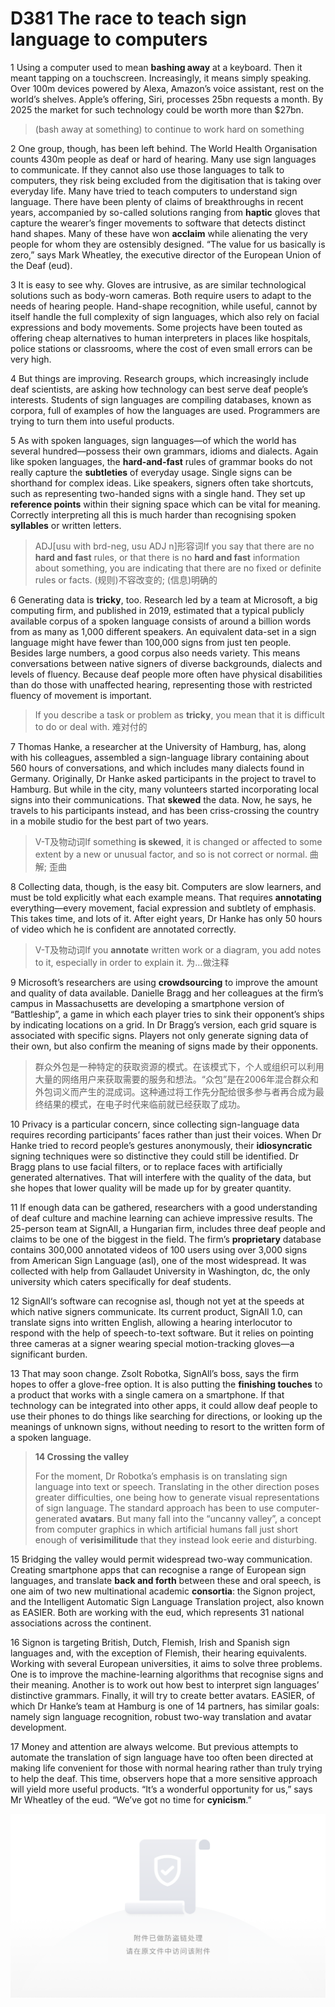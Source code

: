 # D381 The race to teach sign language to computers
1 Using a computer used to mean **bashing away** at a keyboard. Then it meant tapping on a touchscreen. Increasingly, it means simply speaking. Over 100m devices powered by Alexa, Amazon’s voice assistant, rest on the world’s shelves. Apple’s offering, Siri, processes 25bn requests a month. By 2025 the market for such technology could be worth more than $27bn.

> (bash away at something) to continue to work hard on something
>

2 One group, though, has been left behind. The World Health Organisation counts 430m people as deaf or hard of hearing. Many use sign languages to communicate. If they cannot also use those languages to talk to computers, they risk being excluded from the digitisation that is taking over everyday life.
Many have tried to teach computers to understand sign language. There have been plenty of claims of breakthroughs in recent years, accompanied by so-called solutions ranging from **haptic** gloves that capture the wearer’s finger movements to software that detects distinct hand shapes. Many of these have won **acclaim** while alienating the very people for whom they are ostensibly designed. “The value for us basically is zero,” says Mark Wheatley, the executive director of the European Union of the Deaf (eud).

3 It is easy to see why. Gloves are intrusive, as are similar technological solutions such as body-worn cameras. Both require users to adapt to the needs of hearing people. Hand-shape recognition, while useful, cannot by itself handle the full complexity of sign languages, which also rely on facial expressions and body movements. Some projects have been touted as offering cheap alternatives to human interpreters in places like hospitals, police stations or classrooms, where the cost of even small errors can be very high.

4 But things are improving. Research groups, which increasingly include deaf scientists, are asking how technology can best serve deaf people’s interests. Students of sign languages are compiling databases, known as corpora, full of examples of how the languages are used. Programmers are trying to turn them into useful products.

5 As with spoken languages, sign languages—of which the world has several hundred—possess their own grammars, idioms and dialects. Again like spoken languages, the **hard-and-fast** rules of grammar books do not really capture the **subtleties** of everyday usage. Single signs can be shorthand for complex ideas. Like speakers, signers often take shortcuts, such as representing two-handed signs with a single hand. They set up **reference points** within their signing space which can be vital for meaning. Correctly interpreting all this is much harder than recognising spoken **syllables** or written letters.

> ADJ[usu with brd-neg, usu ADJ n]形容词If you say that there are no **hard and fast** rules, or that there is no **hard and fast** information about something, you are indicating that there are no fixed or definite rules or facts. (规则)不容改变的; (信息)明确的
>

6 Generating data is **tricky**, too. Research led by a team at Microsoft, a big computing firm, and published in 2019, estimated that a typical publicly available corpus of a spoken language consists of around a billion words from as many as 1,000 different speakers. An equivalent data-set in a sign language might have fewer than 100,000 signs from just ten people. Besides large numbers, a good corpus also needs variety. This means conversations between native signers of diverse backgrounds, dialects and levels of fluency. Because deaf people more often have physical disabilities than do those with unaffected hearing, representing those with restricted fluency of movement is important.

> If you describe a task or problem as **tricky**, you mean that it is difficult to do or deal with. 难对付的
>

7 Thomas Hanke, a researcher at the University of Hamburg, has, along with his colleagues, assembled a sign-language library containing about 560 hours of conversations, and which includes many dialects found in Germany. Originally, Dr Hanke asked participants in the project to travel to Hamburg. But while in the city, many volunteers started incorporating local signs into their communications. That **skewed** the data. Now, he says, he travels to his participants instead, and has been criss-crossing the country in a mobile studio for the best part of two years.

> V-T及物动词If something **is skewed**, it is changed or affected to some extent by a new or unusual factor, and so is not correct or normal. 曲解; 歪曲
>

8 Collecting data, though, is the easy bit. Computers are slow learners, and must be told explicitly what each example means. That requires **annotating** everything—every movement, facial expression and subtlety of emphasis. This takes time, and lots of it. After eight years, Dr Hanke has only 50 hours of video which he is confident are annotated correctly.

> V-T及物动词If you **annotate** written work or a diagram, you add notes to it, especially in order to explain it. 为…做注释
>

9 Microsoft’s researchers are using **crowdsourcing** to improve the amount and quality of data available. Danielle Bragg and her colleagues at the firm’s campus in Massachusetts are developing a smartphone version of “Battleship”, a game in which each player tries to sink their opponent’s ships by indicating locations on a grid. In Dr Bragg’s version, each grid square is associated with specific signs. Players not only generate signing data of their own, but also confirm the meaning of signs made by their opponents.

> 群众外包是一种特定的获取资源的模式。在该模式下，个人或组织可以利用大量的网络用户来获取需要的服务和想法。“众包”是在2006年混合群众和外包词义而产生的混成词。这种通过将工作先分配给很多参与者再合成为最终结果的模式，在电子时代来临前就已经获取了成功。
>

10 Privacy is a particular concern, since collecting sign-language data requires recording participants’ faces rather than just their voices. When Dr Hanke tried to record people’s gestures anonymously, their **idiosyncratic** signing techniques were so distinctive they could still be identified. Dr Bragg plans to use facial filters, or to replace faces with artificially generated alternatives. That will interfere with the quality of the data, but she hopes that lower quality will be made up for by greater quantity.

11 If enough data can be gathered, researchers with a good understanding of deaf culture and machine learning can achieve impressive results. The 25-person team at SignAll, a Hungarian firm, includes three deaf people and claims to be one of the biggest in the field. The firm’s **proprietary** database contains 300,000 annotated videos of 100 users using over 3,000 signs from American Sign Language (asl), one of the most widespread. It was collected with help from Gallaudet University in Washington, dc, the only university which caters specifically for deaf students.

12 SignAll‘s software can recognise asl, though not yet at the speeds at which native signers communicate. Its current product, SignAll 1.0, can translate signs into written English, allowing a hearing interlocutor to respond with the help of speech-to-text software. But it relies on pointing three cameras at a signer wearing special motion-tracking gloves—a significant burden.

13  That may soon change. Zsolt Robotka, SignAll’s boss, says the firm hopes to offer a glove-free option. It is also putting the **finishing touches** to a product that works with a single camera on a smartphone. If that technology can be integrated into other apps, it could allow deaf people to use their phones to do things like searching for directions, or looking up the meanings of unknown signs, without needing to resort to the written form of a spoken language.

> **14 Crossing the valley**
>
> For the moment, Dr Robotka’s emphasis is on translating sign language into text or speech. Translating in the other direction poses greater difficulties, one being how to generate visual representations of sign language. The standard approach has been to use computer-generated **avatars**. But many fall into the “uncanny valley”, a concept from computer graphics in which artificial humans fall just short enough of **verisimilitude** that they instead look eerie and disturbing.
>

15 Bridging the valley would permit widespread two-way communication. Creating smartphone apps that can recognise a range of European sign languages, and translate **back and forth** between these and oral speech, is one aim of two new multinational academic **consortia**: the Signon project, and the Intelligent Automatic Sign Language Translation project, also known as EASIER. Both are working with the eud, which represents 31 national associations across the continent.

16 Signon is targeting British, Dutch, Flemish, Irish and Spanish sign languages and, with the exception of Flemish, their hearing equivalents. Working with several European universities, it aims to solve three problems. One is to improve the machine-learning algorithms that recognise signs and their meaning. Another is to work out how best to interpret sign languages’ distinctive grammars. Finally, it will try to create better avatars. EASIER, of which Dr Hanke’s team at Hamburg is one of 14 partners, has similar goals: namely sign language recognition, robust two-way translation and avatar development.

17 Money and attention are always welcome. But previous attempts to automate the translation of sign language have too often been directed at making life convenient for those with normal hearing rather than truly trying to help the deaf. This time, observers hope that a more sensitive approach will yield more useful products. “It’s a wonderful opportunity for us,” says Mr Wheatley of the eud. “We’ve got no time for **cynicism**.”

![](./img/boxcnBCPvhHDwEXIp3fFsqxuSth.png)

